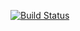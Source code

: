 [![Build Status](https://github.com/SUJANADI/assignment-1-SUJANADI/actions/workflows/github-actions.yml/badge.svg)](https://github.com/SUJANADI/assignment-1-SUJANADI/actions/workflows/github-actions.yml)
